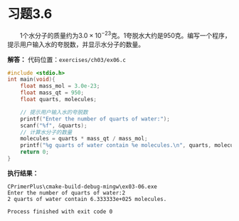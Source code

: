 # 习题3.6

&emsp;&emsp;1个水分子的质量约为$3.0 \times 10^{-23}$克。1夸脱水大约是950克。编写一个程序，提示用户输入水的夸脱数，并显示水分子的数量。

**解答：**
代码位置：`exercises/ch03/ex06.c`
```c
#include <stdio.h>
int main(void){
    float mass_mol = 3.0e-23;
    float mass_qt = 950;
    float quarts, molecules;

    // 提示用户输入水的夸脱数
    printf("Enter the number of quarts of water:");
    scanf("%f", &quarts);
    // 计算水分子的数量
    molecules = quarts * mass_qt / mass_mol;
    printf("%g quarts of water contain %e molecules.\n", quarts, molecules);
    return 0;
}
```

**执行结果：**
```
CPrimerPlus\cmake-build-debug-mingw\ex03-06.exe
Enter the number of quarts of water:2
2 quarts of water contain 6.333333e+025 molecules.

Process finished with exit code 0
```